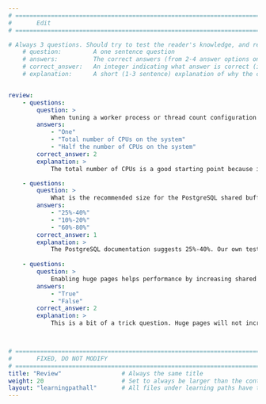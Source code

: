 ```yaml
---
# ================================================================================
#       Edit
# ================================================================================

# Always 3 questions. Should try to test the reader's knowledge, and reinforce the key points you want them to remember.
    # question:         A one sentence question
    # answers:          The correct answers (from 2-4 answer options only). Should be surrounded by quotes.
    # correct_answer:   An integer indicating what answer is correct (index starts from 0)
    # explanation:      A short (1-3 sentence) explanation of why the correct answer is correct. Can add aditional context if desired


review:
    - questions:
        question: >
            When tuning a worker process or thread count configuration parameter. What can often be a good starting value?
        answers:
            - "One"
            - "Total number of CPUs on the system"
            - "Half the number of CPUs on the system"
        correct_answer: 2                     
        explanation: >
            The total number of CPUs is a good starting point because it can ensure we are using all compute resources on the system. That said, it's important to understand the parameter and to also try some experimentation with the parameter. It is also possible that a much smaller number than that total number of CPUs on the system is optimal.

    - questions:
        question: >
            What is the recommended size for the PostgreSQL shared buffer?
        answers:
            - "25%-40%"
            - "10%-20%"
            - "60%-80%"
        correct_answer: 1
        explanation: >
            The PostgreSQL documentation suggests 25%-40%. Our own testing also agrees with this suggestion.
               
    - questions:
        question: >
            Enabling huge pages helps performance by increasing shared buffer hit rate.
        answers:
            - "True"
            - "False"
        correct_answer: 2
        explanation: >
            This is a bit of a trick question. Huge pages will not increase or decrease the shared buffer hit rate. What it does is reduce how often physical memory will need to be unmapped/mapped to virtual memory pages.



# ================================================================================
#       FIXED, DO NOT MODIFY
# ================================================================================
title: "Review"                 # Always the same title
weight: 20                      # Set to always be larger than the content in this path
layout: "learningpathall"       # All files under learning paths have this same wrapper
---
```

